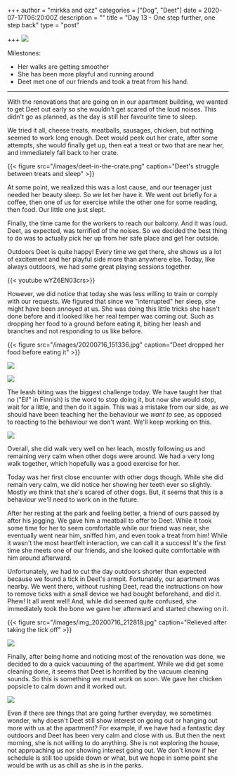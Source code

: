 +++
author = "mirkka and ozz"
categories = ["Dog", "Deet"]
date = 2020-07-17T06:20:00Z
description = ""
title = "Day 13 - One step further, one step back"
type = "post"

+++
![](/images/20200716_193337.jpg)

Milestones:

* Her walks are getting smoother
* She has been more playful and running around
* Deet met one of our friends and took a treat from his hand.

***

With the renovations that are going on in our apartment building, we wanted to get Deet out early so she wouldn't get scared of the loud noises. This didn't go as planned, as the day is still her favourite time to sleep.

We tried it all, cheese treats, meatballs, sausages, chicken, but nothing seemed to work long enough. Deet would peek out her crate, after some attempts, she would finally get up, then eat a treat or two that are near her, and immediately fall back to her crate.

{{< figure src="/images/deet-in-the-crate.png" caption="Deet's struggle between treats and sleep" >}}

At some point, we realized this was a lost cause, and our teenager just needed her beauty sleep. So we let her have it. We went out briefly for a coffee, then one of us for exercise while the other one for some reading, then food. Our little one just slept.

Finally, the time came for the workers to reach our balcony. And it was loud. Deet, as expected, was terrified of the noises. So we decided the best thing to do was to actually pick her up from her safe place and get her outside.

Outdoors Deet is quite happy! Every time we get there, she shows us a lot of excitement and her playful side more than anywhere else. Today, like always outdoors, we had some great playing sessions together.

{{< youtube wYZ6EN03crs>}}

However, we did notice that today she was less willing to train or comply with our requests. We figured that since we "interrupted" her sleep, she might have been annoyed at us. She was doing this little tricks she hasn't done before and it looked like her real temper was coming out. Such as dropping her food to a ground before eating it, biting her leash and branches and not responding to us like before.

{{< figure src="/images/20200716_151336.jpg" caption="Deet dropped her food before eating it" >}}

![](/images/20200716_145620.jpg)

![](/images/20200716_155943.jpg)

The leash biting was the biggest challenge today. We have taught her that no ("Ei!" in Finnish) is the word to stop doing it, but now she would stop, wait for a little, and then do it again. This was a mistake from our side, as we should have been teaching her the behaviour we _want to_ see, as opposed to reacting to the behaviour we don't want. We'll keep working on this.

![](/images/20200716_155934.jpg)

Overall, she did walk very well on her leach, mostly following us and remaining very calm when other dogs were around. We had a very long walk together, which hopefully was a good exercise for her.

Today was her first close encounter with other dogs though. While she did remain very calm, we did notice her showing her teeth ever so slightly. Mostly we think that she's scared of other dogs. But, it seems that this is a behaviour we'll need to work on in the future.

After her resting at the park and feeling better, a friend of ours passed by after his jogging. We gave him a meatball to offer to Deet. While it took some time for her to seem comfortable while our friend was near, she eventually went near him, sniffed him, and even took a treat from him! While it wasn't the most heartfelt interaction, we can call it a success! It's the first time she meets one of our friends, and she looked quite comfortable with him around afterward.

Unfortunately, we had to cut the day outdoors shorter than expected because we found a tick in Deet's armpit. Fortunately, our apartment was nearby. We went there, without rushing Deet, read the instructions on how to remove ticks with a small device we had bought beforehand, and did it. Phew! It all went well! And, while did seemed quite confused, she immediately took the bone we gave her afterward and started chewing on it.

{{< figure src="/images/img_20200716_212818.jpg" caption="Relieved after taking the tick off" >}}

![](/images/img_20200716_213352.jpg)

Finally, after being home and noticing most of the renovation was done, we decided to do a quick vacuuming of the apartment. While we did get some cleaning done, it seems that Deet is horrified by the vacuum cleaning sounds. So this is something we must work on soon. We gave her chicken popsicle to calm down and it worked out.

![](/images/20200716_224209.jpg)

Even if  there are things that are going further everyday, we sometimes wonder, why doesn't Deet still show interest on going out or hanging out more with us at the apartment? For example, if we have had a fantastic day outdoors and Deet has been very calm and close with us. But then the next morning, she is not willing to do anything. She is not exploring the house, not approaching us nor showing interest going out. We don't know if her schedule is still too upside down or what, but we hope in some point she would be with us as chill as she is in the parks.